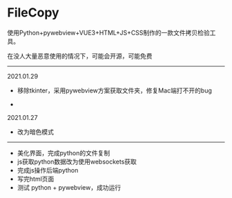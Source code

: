 # FileCopy
使用Python+pywebview+VUE3+HTML+JS+CSS制作的一款文件拷贝检验工具。

在没人大量恶意使用的情况下，可能会开源，可能免费



--------








2021.01.29
- 移除tkinter，采用pywebview方案获取文件夹，修复Mac端打不开的bug

- 


2021.01.27
- 改为暗色模式

-----

- 美化界面，完成python的文件复制
- js获取python数据改为使用websockets获取
- 完成js操作后端python
- 写完html页面
- 测试 python + pywebview，成功运行